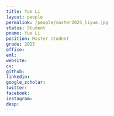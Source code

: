 ```yaml
---
title: Yue Li
layout: people
permalink: /people/master2025_liyue.jpg
status: Student
pname: Yue Li
position: Master student
grade: 2025
office: 
eml: 
website: 
cv: 
github: 
linkedin:
google_scholar: 
twitter: 
facebook: 
instagram:
desp: 
---
```

